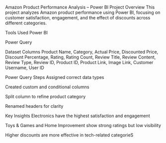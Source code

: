 Amazon Product Performance Analysis – Power BI
Project Overview
This project analyzes Amazon product performance using Power BI, focusing on customer satisfaction, engagement, and the effect of discounts across different categories.

Tools Used
Power BI

Power Query

Dataset Columns
Product Name, Category, Actual Price, Discounted Price, Discount Percentage, Rating, Rating Count, Review Title, Review Content, Review Type, Review ID, Product ID, Product Link, Image Link, Customer Username, User ID

Power Query Steps
Assigned correct data types

Created custom and conditional columns

Split column to refine product category

Renamed headers for clarity

Key Insights
Electronics have the highest satisfaction and engagement

Toys & Games and Home Improvement show strong ratings but low visibility

Higher discounts are more effective in tech-related categorieS
